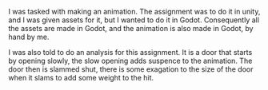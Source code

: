 I was tasked with making an animation.
The assignment was to do it in unity, and I was given assets for it, but I wanted to do it in Godot.
Consequently all the assets are made in Godot, and the animation is also made in Godot, by hand by me.

I was also told to do an analysis for this assignment.
It is a door that starts by opening slowly, the slow opening adds suspence to the animation.
The door then is slammed shut, there is some exagation to the size of the door when it slams to add some weight to the hit.
